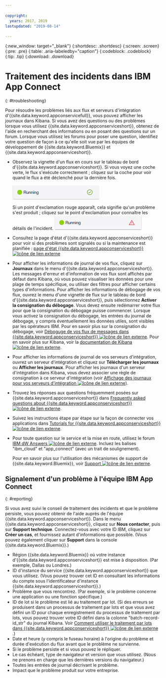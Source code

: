 ```yaml
---

copyright:
  years: 2017, 2019
lastupdated: "2019-08-14"

---
```


{:new_window: target="_blank"}
{:shortdesc: .shortdesc}
{:screen: .screen}
{:pre: .pre}
{:table: .aria-labeledby="caption"}
{:codeblock: .codeblock}
{:tip: .tip} 
{:download: .download}


# Traitement des incidents dans IBM App Connect
{: #troubleshooting}

Pour résoudre les problèmes liés aux flux et serveurs d'intégration d'{{site.data.keyword.appconservicefull}}, vous pouvez afficher les journaux dans Kibana. Si vous avez des questions ou des problèmes lorsque vous utilisez {{site.data.keyword.appconserviceshort}}, obtenez de l'aide en recherchant des informations ou en posant des questions sur un forum. Lorsque vous utilisez les forums pour poser une question, identifiez votre question de façon à ce qu'elle soit vue par les équipes de développement de {{site.data.keyword.Bluemix}} et {{site.data.keyword.appconserviceshort}}.

-   Observez la vignette d'un flux en cours sur le tableau de bord d'{{site.data.keyword.appconserviceshort}}. Si vous voyez une coche verte, le flux s'exécute correctement ; cliquez sur la coche pour voir quand le flux a été déclenché pour la dernière fois.

    ![Capture d'écran montrant qu'un flux est en cours d'exécution](/images/SuccessfulFlow.jpg)

    Si un point d'exclamation rouge apparaît, cela signifie qu'un problème s'est produit ; cliquez sur le point d'exclamation pour connaître les détails de l'incident. ![Capture d'écran montrant qu'un problème s'est produit sur un flux](/images/ErroredFlow.jpg)

-   Consultez la page d'état d'{{site.data.keyword.appconserviceshort}} pour voir si des problèmes sont signalés ou si la maintenance est planifiée : [page d'état {{site.data.keyword.appconserviceshort}} ![Icône de lien externe](../../icons/launch-glyph.svg "Icône de lien externe")](https://developer.ibm.com/integration/docs/app-connect/app-connect-status/) 
-   Pour afficher les informations de journal de vos flux, cliquez sur **Journaux** dans le menu d'{{site.data.keyword.appconserviceshort}}. Les messages d'erreur et d'information de vos flux sont affichés par défaut dans Kibana, où vous pouvez visualiser les données pour une plage de temps spécifique, ou utiliser des filtres pour afficher certains types d'informations. Pour afficher les informations de débogage de vos flux, ouvrez le menu d'une vignette de flux sur le tableau de bord d'{{site.data.keyword.appconserviceshort}}, puis sélectionnez **Activer la consignation du débogage**.  Vous devez ensuite redémarrer votre flux pour que la consignation du débogage puisse commencer. Lorsque vous activez la consignation du débogage, les entrées du journal de débogage, y compris éventuellement les données utiles, sont visibles par les opérateurs IBM. Pour en savoir plus sur la consignation du débogage, voir [Déboguge de vos flux de messages dans {{site.data.keyword.appconserviceshort}} ![Icône de lien externe](../../icons/launch-glyph.svg "Icône de lien externe")](https://developer.ibm.com/integration/docs/app-connect/tutorials-for-ibm-app-connect/debugging-message-flows-ibm-app-connect/).  Pour en savoir plus sur Kibana, voir la [documentation de Kibana ![Icône de lien externe](../../icons/launch-glyph.svg "Icône de lien externe")](https://www.elastic.co/guide/en/kibana/4.0/discover.html).
-   Pour afficher les informations de journal de vos serveurs d'intégration, ouvrez un serveur d'intégration et cliquez sur **Télécharger les journaux** ou **Afficher les journaux**. Pour afficher les journaux d'un serveur d'intégration dans Kibana, vous devez associer une règle de consignation à ce serveur d'intégration (voir [Affichage des journaux pour vos serveurs d'intégration ![Icône de lien externe](../../icons/launch-glyph.svg "Icône de lien externe")](https://developer.ibm.com/integration/docs/app-connect/tutorials-for-ibm-app-connect/running-your-ibm-integration-bus-solutions-in-ibm-app-connect-enterprise-beta-plan/viewing-logs-for-your-integration-servers-in-app-connect-enterprise-beta)).
-   Trouvez les réponses aux questions fréquemment posées sur {{site.data.keyword.appconserviceshort}} dans [Frequently asked questions about {{site.data.keyword.appconserviceshort}} ![Icône de lien externe](../../icons/launch-glyph.svg "Icône de lien externe")](https://developer.ibm.com/integration/docs/app-connect/faq/).
-   Suivez les instructions étape par étape sur la façon de connecter vos applications dans [Tutorials for {{site.data.keyword.appconserviceshort}} ![Icône de lien externe](../../icons/launch-glyph.svg "Icône de lien externe")](https://developer.ibm.com/integration/docs/app-connect/tutorials-for-ibm-app-connect/).
-   Pour toute question sur le service et la mise en route, utilisez le forum  [IBM dW Answers ![Icône de lien externe](../../icons/launch-glyph.svg "Icône de lien externe")](https://developer.ibm.com/answers/topics/app_connect). Incluez les balises "ibm_cloud" et "app_connect" (avec un trait de soulignement).

    Pour en savoir plus sur l'utilisation des mécanismes de support de {{site.data.keyword.Bluemix}}, voir [Support ![Icône de lien externe](../../icons/launch-glyph.svg "Icône de lien externe")](https://cloud.ibm.com/unifiedsupport/supportcenter).

## Signalement d'un problème à l'équipe IBM App Connect 
{: #reporting}

Si vous avez suivi le conseil de traitement des incidents et que le problème persiste, vous pouvez obtenir de l'aide auprès de l'équipe {{site.data.keyword.appconserviceshort}}. Dans le menu {{site.data.keyword.appconserviceshort}}, cliquez sur **Nous contacter**, puis sur **Support technique**. Connectez-vous avec votre ID IBM, cliquez sur **Créer un cas**, et fournissez autant d'informations que possible. (Vous pouvez également cliquer sur **Support** dans la console {{site.data.keyword.Bluemix}}.) 

* Région {{site.data.keyword.Bluemix}} où votre instance d'{{site.data.keyword.appconserviceshort}} est mise à disposition. (Par exemple, Dallas ou Londres.)
* ID d'instance du service {{site.data.keyword.appconserviceshort}} que vous utilisez. (Vous pouvez trouver cet ID en consultant les informations du compte sous l'identificateur d'instance {{site.data.keyword.appconserviceshort}}.)
* Problème que vous rencontrez. (Par exemple, si le problème concerne une application ou une fonction spécifique.) 
* ID de lot si le problème est lié au traitement par lot. (Si des erreurs se produisent dans un processus de traitement par lots et que vous avez défini un ID pour chaque enregistrement du processus de traitement par lots, vous pouvez trouver votre ID défini dans la colonne "batch-record-id_str" du journal Kibana. Voir [Comment utiliser le traitement par lots dans {{site.data.keyword.appconserviceshort}} ![Icône de lien externe](../../icons/launch-glyph.svg "Icône de lien externe")](https://developer.ibm.com/integration/docs/app-connect/toolbox-utilities/how-to-use-batch-processing-in-ibm-app-connect/).)
* Date et heure (y compris le fuseau horaire) à l'origine du problème et durée d'exécution du flux avant que le problème ne survienne. 
* Si le problème persiste et si vous pouvez le répliquer. 
* Le cas échéant, type de navigateur et version que vous utilisez. (Nous ne prenons en charge que les dernières versions du navigateur.) 
* Toutes les entrées de journal décrivant le problème. 
* Impact que le problème produit sur votre entreprise. 
